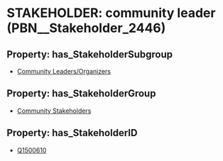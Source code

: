 # STAKEHOLDER: __community leader__ (PBN__Stakeholder_2446)

## Property: has_StakeholderSubgroup

* [Community Leaders/Organizers](PBN__StakeholderSubgroup_127)

## Property: has_StakeholderGroup

* [Community Stakeholders](PBN__StakeholderGroup_8)

## Property: has_StakeholderID

* [Q1500610](Q1500610)


